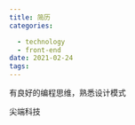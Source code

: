 ```yaml
---
title: 简历
categories:

  - technology
  - front-end
date: 2021-02-24
tags:
---
```


有良好的编程思维，熟悉设计模式

尖端科技